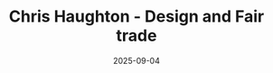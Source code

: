 ---
title: "Chris Haughton - Design and Fair trade"
date: 2025-09-04
description: "Chris Haughton's Fair Trade project"
video_url: "https://vimeo.com/59192918?share=copy#t=0"
video_type: "vimeo"
order: 9
---